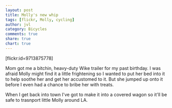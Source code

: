 ```yaml
---
layout: post
title: Molly's new whip
tags: [flickr, Molly, cycling]
author: jvl
category: Bicycles
comments: true
share: true
chart: true
---
```

[flickr:id=9713875778]

Mom got me a bitchin, heavy-duty Wike trailer for my past birthday. I was afraid Molly might find it a little frightening so I wanted to put her bed into it to help soothe her and get her accustomed to it. But she jumped up onto it before I even had a chance to bribe her with treats.

When I get back into town I've got to make it into a covered wagon so it'll be safe to trasnport little Molly around LA.


